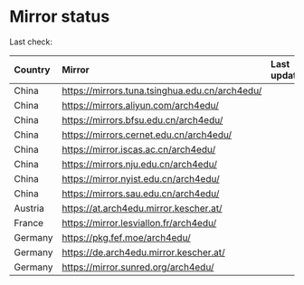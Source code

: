 <script src="./time.js"></script>
# Mirror status
Last check: <script type="text/javascript">localize(1716697434.861908);</script>

|Country|Mirror|Last update|
|:------|:-----|:----------|
|China|https://mirrors.tuna.tsinghua.edu.cn/arch4edu/|<script type="text/javascript">localize(1716662288);</script>|
|China|https://mirrors.aliyun.com/arch4edu/|<script type="text/javascript">localize(1716662288);</script>|
|China|https://mirrors.bfsu.edu.cn/arch4edu/|<script type="text/javascript">localize(1716662288);</script>|
|China|https://mirrors.cernet.edu.cn/arch4edu/|<script type="text/javascript">localize(1716662288);</script>|
|China|https://mirror.iscas.ac.cn/arch4edu/|<script type="text/javascript">localize(1716662288);</script>|
|China|https://mirrors.nju.edu.cn/arch4edu/|<script type="text/javascript">localize(1716575584);</script>|
|China|https://mirror.nyist.edu.cn/arch4edu/|<script type="text/javascript">localize(1716618947);</script>|
|China|https://mirrors.sau.edu.cn/arch4edu/|<script type="text/javascript">localize(1716662288);</script>|
|Austria|https://at.arch4edu.mirror.kescher.at/|<script type="text/javascript">localize(1716662288);</script>|
|France|https://mirror.lesviallon.fr/arch4edu/|<script type="text/javascript">localize(1716662288);</script>|
|Germany|https://pkg.fef.moe/arch4edu/|<script type="text/javascript">localize(1716662288);</script>|
|Germany|https://de.arch4edu.mirror.kescher.at/|<script type="text/javascript">localize(1716662288);</script>|
|Germany|https://mirror.sunred.org/arch4edu/|<script type="text/javascript">localize(1716662288);</script>|

<script src="./tablefilter/tablefilter.js"></script>
<script src="./table.js"></script>